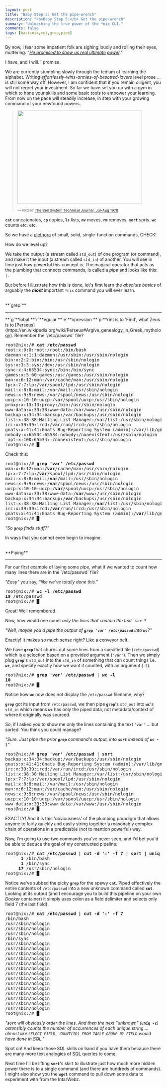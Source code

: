 ```yaml
---
layout: post
title: "Baby Step 5: Get the pipe-wrench"
description: "<b>Baby Step 5:</b> Get the pipe-wrench"
summary: "Unleashing the true power of the *nix CLI."
comments: false
tags: [basicnix,cut,grep,pipe]
---
```


By now, I fear some impatient folk are sighing loudly and rolling their eyes, muttering: *"[He promised to show us real ultimate power](http://realultimatepower.net)."*

I have, and I will. I promise.

We are currently stumbling slowly through the tedium of learning the alphabet. Writing *effortlessly-wins-armies-of-besotted-lovers* level prose ... is still some way off. However, I am confident that if you remain diligent, you will not regret your investment. So far we have set you up with a gym in which to hone your skills and some basic tools to empower your learning. From now on the pace will steadily increase, in step with your growing command of your newfound powers.

> <img src="{{site.url}}/{{site.baseurl}}/assets/UnixPhilosophy1978.png" width="400" height="300" />
> 
> <small>— FROM: [The Bell System Technical Journal, Jul-Aug 1978](https://archive.org/details/bstj57-6-1899/page/n3/mode/2up)</small>

**`cat`** concatenates, **`cp`** copies, **`ls`** lists, **`mv`** moves, **`rm`** removes, **`sort`** sorts, **`wc`** counts etc. etc.

So we have a [plethora]({{site.url}}/{{site.baseurl}}/assets/plethora.gif) of small, solid, single-function commands, CHECK!

How do we level up?

We take the output (a stream called `std_out`) of one program (or command), and make it the input (a stream called `std_in`) of another. You will see in time just how powerful this concept is. The magical operator that acts as the plumbing that connects commands, is called a *pipe* and looks like this: `|`.

But before I illustrate how this is done, let's first learn the *absolute basics* of arguably the ***most*** important `*nix` command you will ever learn.

<br />
**`grep`**
<hr />
**`g`**lobal **`r`**egular **`e`**xpression **`p`**rint is to 'Find', what Zeus is to [Perseus](https://en.wikipedia.org/wiki/Perseus#Argive_genealogy_in_Greek_mythology). Remember the `/etc/passwd` file?
<pre>
root@nix:/# <b>cat /etc/passwd</b>
root:x:0:0:root:/root:/bin/bash
daemon:x:1:1:daemon:/usr/sbin:/usr/sbin/nologin
bin:x:2:2:bin:/bin:/usr/sbin/nologin
sys:x:3:3:sys:/dev:/usr/sbin/nologin
sync:x:4:65534:sync:/bin:/bin/sync
games:x:5:60:games:/usr/games:/usr/sbin/nologin
man:x:6:12:man:/var/cache/man:/usr/sbin/nologin
lp:x:7:7:lp:/var/spool/lpd:/usr/sbin/nologin
mail:x:8:8:mail:/var/mail:/usr/sbin/nologin
news:x:9:9:news:/var/spool/news:/usr/sbin/nologin
uucp:x:10:10:uucp:/var/spool/uucp:/usr/sbin/nologin
proxy:x:13:13:proxy:/bin:/usr/sbin/nologin
www-data:x:33:33:www-data:/var/www:/usr/sbin/nologin
backup:x:34:34:backup:/var/backups:/usr/sbin/nologin
list:x:38:38:Mailing List Manager:/var/list:/usr/sbin/nologin
irc:x:39:39:ircd:/var/run/ircd:/usr/sbin/nologin
gnats:x:41:41:Gnats Bug-Reporting System (admin):/var/lib/gnats:/usr/sbin/nologin
nobody:x:65534:65534:nobody:/nonexistent:/usr/sbin/nologin
_apt:x:100:65534::/nonexistent:/usr/sbin/nologin
root@nix:/# <b>&block;</b>
</pre>

Check this:
<pre>
root@nix:/# <b>grep 'var' /etc/passwd</b>
man:x:6:12:man:/<b>var</b>/cache/man:/usr/sbin/nologin
lp:x:7:7:lp:/<b>var</b>/spool/lpd:/usr/sbin/nologin
mail:x:8:8:mail:/<b>var</b>/mail:/usr/sbin/nologin
news:x:9:9:news:/<b>var</b>/spool/news:/usr/sbin/nologin
uucp:x:10:10:uucp:/<b>var</b>/spool/uucp:/usr/sbin/nologin
www-data:x:33:33:www-data:/<b>var</b>/www:/usr/sbin/nologin
backup:x:34:34:backup:/<b>var</b>/backups:/usr/sbin/nologin
list:x:38:38:Mailing List Manager:/<b>var</b>/list:/usr/sbin/nologin
irc:x:39:39:ircd:/<b>var</b>/run/ircd:/usr/sbin/nologin
gnats:x:41:41:Gnats Bug-Reporting System (admin):/<b>var</b>/lib/gnats:/usr/sbin/nologin
root@nix:/# <b>&block;</b>
</pre>
*"So **`grep`** finds stuff?"*

In ways that you cannot even begin to imagine.


<br />
**Piping**
<hr />
For our first example of laying some pipe, what if we wanted to count how many lines there are in the `/etc/passwd` file?

*"Easy"* you say, *"like we've totally done this."*
<pre>
root@nix:/# <b>wc -l /etc/passwd</b>
<b>19</b> /etc/passwd
root@nix:/# <b>&block;</b>
</pre>
Great! Well remembered.

Now, how would one count *only the lines that contain the text `'var'`*?

*"Well, maybe you'd pipe the output of **`grep 'var' /etc/passwd`** into **`wc`**?"*

Exactly! It makes so much sense right? Like a conveyor belt.

We have **`grep`** that churns out some lines from a specified file (`/etc/passwd`) which is a selection based on a provided argument (`'var'`). Then we simply plug **`grep`**'s `std_out` into the `std_in` of something that can count things i.e. **`wc`**, and specify exactly how we want it counted, with an argument (`-l`).

<pre>
root@nix:/# <b>grep 'var' /etc/passwd | wc -l</b>
<b>10</b>
root@nix:/# <b>&block;</b>
</pre>
Notice how **`wc`** now does not display the `/etc/passwd` filename, why?

**`grep`** got its input from `/etc/passwd`, we then pipe **`grep`**'s `std_out` into **`wc`**'s `std_in` which means **`wc`** has only the piped data, not metadata/context of where it originally was sourced.

So, if I asked you to show me only the lines containing the text `'var'` ... but sorted. You think you could manage?

*"Sure. Just pipe the prior **`grep`** command's output, into **`sort`** instead of **`wc -l`**"*

<pre>
root@nix:/# <b>grep 'var' /etc/passwd | sort</b>
backup:x:34:34:backup:/var/backups:/usr/sbin/nologin
gnats:x:41:41:Gnats Bug-Reporting System (admin):/var/lib/gnats:/usr/sbin/nologin
irc:x:39:39:ircd:/var/run/ircd:/usr/sbin/nologin
list:x:38:38:Mailing List Manager:/var/list:/usr/sbin/nologin
lp:x:7:7:lp:/var/spool/lpd:/usr/sbin/nologin
mail:x:8:8:mail:/var/mail:/usr/sbin/nologin
man:x:6:12:man:/var/cache/man:/usr/sbin/nologin
news:x:9:9:news:/var/spool/news:/usr/sbin/nologin
uucp:x:10:10:uucp:/var/spool/uucp:/usr/sbin/nologin
www-data:x:33:33:www-data:/var/www:/usr/sbin/nologin
root@nix:/# <b>&block;</b>
</pre>

EXACTLY! And it is this 'obviousness' of the plumbing paradigm that allows anyone to fairly quickly and easily string together a reasonably complex chain of operations in a predictable (not to mention powerful) way.

Now, I'm going to use two commands you've never seen, and I'd bet you'd be able to deduce the goal of my constructed pipeline:
<pre>
root@nix:/# <b>cat /etc/passwd | cut -d ':' -f 7 | sort | uniq -c</b>
      <b>1</b> /bin/bash
      <b>1</b> /bin/sync
     <b>17</b> /usr/sbin/nologin
root@nix:/# <b>&block;</b>
</pre>

Notice we've subbed the picky **`grep`** for the spewy **`cat`**. Piped effectively the entire contents of `/etc/passwd` into a new unknown command called **`cut`**. Looking at its output (and I encourage you to build this pipeline on your own *Docker* container) it simply uses colon as a field delimiter and selects only field 7 (the last field).

<pre>
root@nix:/# <b>cat /etc/passwd | cut -d ':' -f 7</b>
/bin/bash
/usr/sbin/nologin
/usr/sbin/nologin
/usr/sbin/nologin
/bin/sync
/usr/sbin/nologin
/usr/sbin/nologin
/usr/sbin/nologin
/usr/sbin/nologin
/usr/sbin/nologin
/usr/sbin/nologin
/usr/sbin/nologin
/usr/sbin/nologin
/usr/sbin/nologin
/usr/sbin/nologin
/usr/sbin/nologin
/usr/sbin/nologin
/usr/sbin/nologin
/usr/sbin/nologin
root@nix:/# <b>&block;</b>
</pre>

*"**`sort`** will obviously order the lines. And then the next "unknown" (**`uniq -c`**) ostensibly counts the number of occurrences of each unique string ... almost like `SELECT FIELD, COUNT(ID) FROM TABLE GROUP BY FIELD` would have done in SQL."*

Spot on! And keep those SQL skills on hand if you have them because there are many more text analogies of SQL queries to come.

Next time I'll be lifting **`sort`**'s skirt to illustrate just how much more hidden power there is to a single command (and there are hundreds of commands). I might also show you the **`wget`** command to pull down some data to experiment with from the IntarWebz.

